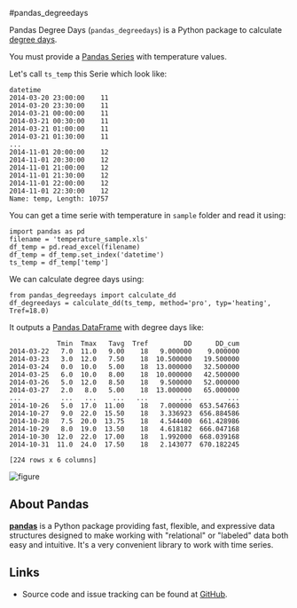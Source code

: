 #pandas_degreedays

Pandas Degree Days (`pandas_degreedays`) is a Python package to calculate
[degree days](http://en.wikipedia.org/wiki/Degree_day).

You must provide a [Pandas Series](http://pandas.pydata.org/pandas-docs/stable/generated/pandas.Series.html) with temperature values.

Let's call `ts_temp` this Serie which look like:

    datetime
    2014-03-20 23:00:00    11
    2014-03-20 23:30:00    11
    2014-03-21 00:00:00    11
    2014-03-21 00:30:00    11
    2014-03-21 01:00:00    11
    2014-03-21 01:30:00    11
    ...
    2014-11-01 20:00:00    12
    2014-11-01 20:30:00    12
    2014-11-01 21:00:00    12
    2014-11-01 21:30:00    12
    2014-11-01 22:00:00    12
    2014-11-01 22:30:00    12
    Name: temp, Length: 10757

You can get a time serie with temperature in `sample` folder and read it using:

    import pandas as pd
    filename = 'temperature_sample.xls'
    df_temp = pd.read_excel(filename)
    df_temp = df_temp.set_index('datetime')
    ts_temp = df_temp['temp']

We can calculate degree days using:

    from pandas_degreedays import calculate_dd
    df_degreedays = calculate_dd(ts_temp, method='pro', typ='heating', Tref=18.0)

It outputs a [Pandas DataFrame](http://pandas.pydata.org/pandas-docs/stable/generated/pandas.DataFrame.html) 
with degree days like:

                Tmin  Tmax   Tavg  Tref         DD      DD_cum
    2014-03-22   7.0  11.0   9.00    18   9.000000    9.000000
    2014-03-23   3.0  12.0   7.50    18  10.500000   19.500000
    2014-03-24   0.0  10.0   5.00    18  13.000000   32.500000
    2014-03-25   6.0  10.0   8.00    18  10.000000   42.500000
    2014-03-26   5.0  12.0   8.50    18   9.500000   52.000000
    2014-03-27   2.0   8.0   5.00    18  13.000000   65.000000
    ...          ...   ...    ...   ...        ...         ...
    2014-10-26   5.0  17.0  11.00    18   7.000000  653.547663
    2014-10-27   9.0  22.0  15.50    18   3.336923  656.884586
    2014-10-28   7.5  20.0  13.75    18   4.544400  661.428986
    2014-10-29   8.0  19.0  13.50    18   4.618182  666.047168
    2014-10-30  12.0  22.0  17.00    18   1.992000  668.039168
    2014-10-31  11.0  24.0  17.50    18   2.143077  670.182245

    [224 rows x 6 columns]

![figure](https://github.com/scls19fr/pandas_degreedays/blob/master/sample/figure.png)

## About Pandas
[**pandas**](http://pandas.pydata.org/) is a Python package providing fast, flexible, and expressive data
structures designed to make working with "relational" or "labeled" data both
easy and intuitive.
It's a very convenient library to work with time series.

## Links
* Source code and issue tracking can be found at [GitHub](https://github.com/scls19fr/pandas_degreedays).
